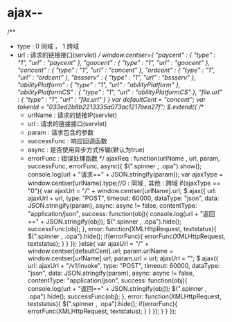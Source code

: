 # ajax--

/**
 * type        : 0 同域 ， 1 跨域
 * url         : 请求的链接接口(servlet)
 */
window.centser={
        "paycent" : {
        	"type" : "1",
        	"url" : "paycent"
        },
        "goocent"  : {
        	"type" : "1",
        	"url" : "goocent"
        },
        "concent" : {
        	"type" : "1",
        	"url" : "concent"
        },
        "ordcent" : {
        	"type" : "1",
        	"url" : "ordcent"
        },
        "bssserv" : {
        	"type" : "1",
        	"url" : "bssserv"
        },
        "abilityPlatform" : {
        	"type" : "1",
        	"url" : "abilityPlatform"
        },
        "abilityPlatformCS" : {
        	"type" : "1",
        	"url" : "abilityPlatformCS"
        },
        "file.url" : {
        	"type" : "1",
        	"url" : "file.url"
        }
}
var defaultCent = "concent";
var tokenId = "033ed2b8b2213335a073ac1217aea27f";
$.extend({
	/**
	 * urlName     : 请求的链接IP(servlet)
     * url         : 请求的链接接口(servlet)
     * param       : 请求包含的参数
     * successFunc : 响应回调函数
     * async       : 是否使用异步方式传输(默认为true)
     * errorFunc   : 错误处理函数
     */
	ajaxReq : function(urlName , url, param, successFunc, errorFunc, async){
		$(".spinner , .opa").show();
		console.log(url + "请求==" + JSON.stringify(param));
		var ajaxType = window.centser[urlName].type;//0 : 同域 , 其他 : 跨域
		if(ajaxType == "0"){
			var ajaxUrl = "/" + window.centser[urlName].url;
			$.ajax({
	            url: ajaxUrl + url,
	            type: "POST",
	            timeout: 60000,
	            dataType: "json",
	            data: JSON.stringify(param),
	            async: async != false,
	            contentType: "application/json",
	            success: function(obj){
	            	console.log(url + "返回==" + JSON.stringify(obj));
	            	$(".spinner , .opa").hide();
	            	successFunc(obj);
	            },
	            error: function(XMLHttpRequest, textstatus){
	            	$(".spinner , .opa").hide();
	            	if(errorFunc){
	            		errorFunc(XMLHttpRequest, textstatus);
	            	}
	            } 
	        });
		}else{
			var ajaxUrl = "/" + window.centser[defaultCent].url;
			param.urlName =  window.centser[urlName].url;
			param.url = url;
			ajaxUrl = "";
			$.ajax({
	            url: ajaxUrl + "/v1/invoke",
	            type: "POST",
	            timeout: 60000,
	            dataType: "json",
	            data: JSON.stringify(param),
	            async: async != false,
	            contentType: "application/json",
	            success: function(obj){
	            	console.log(url + "返回==" + JSON.stringify(obj));
	            	$(".spinner , .opa").hide();
	            	successFunc(obj);
	            },
	            error: function(XMLHttpRequest, textstatus){
	            	$(".spinner , .opa").hide();
	            	if(errorFunc){
	            		errorFunc(XMLHttpRequest, textstatus);
	            	}
	            } 
	        });
		}
	}
});
